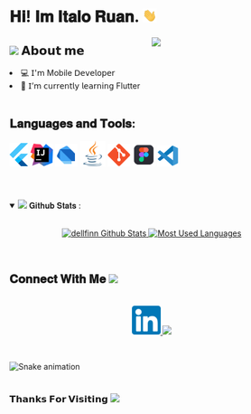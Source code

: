 <h1> 𝐇𝐢! 𝐈𝐦 𝐈𝐭𝐚𝐥𝐨 𝐑𝐮𝐚𝐧. <img src="https://github.com/dellfinn/dellfinn/blob/main/assets/Hi.gif" width="25"></h1>
<img align="right" width="50%" src="https://cdn.dribbble.com/users/220167/screenshots/2373375/resp_dribbble.gif">

<h2> <img src="https://emoji.gg/assets/emoji/7279-vibecat.gif" width="24"/> 𝗔𝗯𝗼𝘂𝘁 𝗺𝗲 </h2>

<li> 💻 𝖨'𝗆 Mobile 𝖣𝖾𝗏𝖾𝗅𝗈𝗉𝖾𝗋 </li>
<li> 🧠 𝖨’𝗆 𝖼𝗎𝗋𝗋𝖾𝗇𝗍𝗅𝗒 𝗅𝖾𝖺𝗋𝗇𝗂𝗇𝗀 Flutter</li>

<br/>
<h2>𝐋𝐚𝐧𝐠𝐮𝐚𝐠𝐞𝐬 𝐚𝐧𝐝 𝐓𝐨𝐨𝐥𝐬:</h2>
<code><img width="33" src="https://github.com/dellfinn/dellfinn/blob/main/assets/flutter.svg"></code>
<code><img width="40" src="https://github.com/dellfinn/dellfinn/blob/main/assets/intellij.svg"></code>
<code><img width="40" src="https://github.com/dellfinn/dellfinn/blob/main/assets/dart.svg"></code>
<code><img width="45" src="https://github.com/dellfinn/dellfinn/blob/main/assets/java.svg"></code>
<code><img width="40" src="https://github.com/dellfinn/dellfinn/blob/main/assets/git.svg"></code>
<code><img width="40" src="https://github.com/dellfinn/dellfinn/blob/main/assets/Figma.png"></code>
<code><img width="37" src="https://github.com/dellfinn/dellfinn/blob/main/assets/vsCode.svg"></code>

<br/>
<br/>

#

<details open="">
<summary>
  <img src="https://media.giphy.com/media/cj87CxfRtrUifF3Ryk/giphy.gif" height="25">
  <span> 𝐆𝐢𝐭𝐡𝐮𝐛 𝐒𝐭𝐚𝐭𝐬 : </span>
</summary>
<br>

<p align="center">
  <a href="https://github.com/dellfinn" target="_blank">
    <img width="400em" src="https://github-readme-stats.vercel.app/api?username=dellfinn&show_icons=true&theme=react" alt="dellfinn Github Stats" />
    <img width="335em" src="https://github-readme-stats.vercel.app/api/top-langs/?username=dellfinnz&layout=compact&theme=react" alt="Most Used Languages" />
  </a>
</p>
</details>
<br>

<h2>
  𝐂𝐨𝐧𝐧𝐞𝐜𝐭 𝐖𝐢𝐭𝐡 𝐌𝐞
  <a target="_blank">
    <img src="https://media.tenor.com/images/22f42c11b612b041b4038573dca18a2d/tenor.gif" height="25px" style="max-width:100%;">
  </a>
</h2>

<p align="center">
  <br>
  <a href="https://www.linkedin.com/in/italoruan/" target="_blank">
    <code><img width="51" src="https://github.com/dellfinn/dellfinn/blob/main/assets/linkedIn.png"/></code>
  </a>
  <a href="mailto: italodev@prontonmail.com" target="_blank">
    <code><img width="52" src="https://image.flaticon.com/icons/png/512/281/281769.png"/></code>
  </a>
</p>
<br/>


  ![Snake animation](https://github.com/dellfinn/dellfinn/blob/output/github-contribution-grid-snake.svg)

#

<h3>𝗧𝗵𝗮𝗻𝗸𝘀 𝗙𝗼𝗿 𝗩𝗶𝘀𝗶𝘁𝗶𝗻𝗴 <img height="40" src="https://emoji.gg/assets/emoji/7333-parrotdance.gif"></h3>

#

